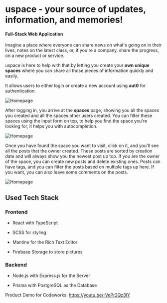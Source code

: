 # uspace - your source of updates, information, and memories!

#### Full-Stack Web Application

Imagine a place where everyone can share news on what's going on in their lives, notes on the latest class, or, if you're a company, share the progress, on a new product or service.

uspace is here to help with that by letting you create your **own unique spaces** where you can share all those pieces of information quickly and easily.

It allows users to either login or create a new account using **aut0** for authentication.

![Homepage](https://github.com/stefanfeldner/uspace/blob/3e5b486ab0477d4176b442ccdaedfecef4cd9b1e/client/src/assets/img/home.png)

After logging in, you arrive at the **spaces** page, showing you all the spaces you created and all the spaces other users created. You can filter these spaces using the input form on top, to help you find the space you're looking for, it helps you with autocompletion.

![Homepage](https://github.com/stefanfeldner/uspace/blob/3e5b486ab0477d4176b442ccdaedfecef4cd9b1e/client/src/assets/img/spaces.png)

Once you have found the space you want to visit, click on it, and you'll see all the posts that the owner created. These posts are sorted by creation date and will always show you the newest post up top. If you are the owner of the space, you can create new posts and delete existing ones. Posts can have tags, and you can filter the posts based on multiple tags up here. If you want, you can also leave some comments on the posts.

![Homepage](https://github.com/stefanfeldner/uspace/blob/3e5b486ab0477d4176b442ccdaedfecef4cd9b1e/client/src/assets/img/posts.png)

## Used Tech Stack

### Frontend

- React with TypeScript

- SCSS for styling

- Mantine for the Rich Text Editor

- Firebase Storage to store pictures

### Backend

- Node.js with Express.js for the Server

- Prisma with PostgreSQL as the Database

Product Demo for Codeworks: https://youtu.be/-VePr2Qz3lY
